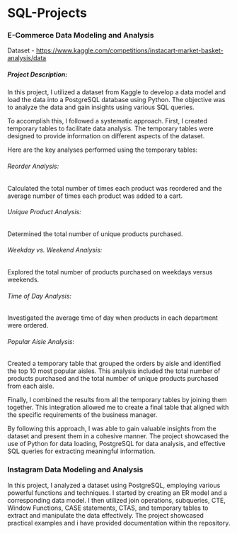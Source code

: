 # SQL-Projects

### E-Commerce Data Modeling and Analysis
Dataset - https://www.kaggle.com/competitions/instacart-market-basket-analysis/data

##### Project Description:

In this project, I utilized a dataset from Kaggle to develop a data model and load the data into a PostgreSQL database using Python. The objective was to analyze the data and gain insights using various SQL queries.

To accomplish this, I followed a systematic approach. First, I created temporary tables to facilitate data analysis. The temporary tables were designed to provide information on different aspects of the dataset.

Here are the key analyses performed using the temporary tables:

###### *Reorder Analysis*:  
Calculated the total number of times each product was reordered and the average number of times each product was added to a cart.

###### *Unique Product Analysis*: 
Determined the total number of unique products purchased.

###### *Weekday vs. Weekend Analysis*:
Explored the total number of products purchased on weekdays versus weekends.

###### *Time of Day Analysis*:
Investigated the average time of day when products in each department were ordered.

###### *Popular Aisle Analysis*:
Created a temporary table that grouped the orders by aisle and identified the top 10 most popular aisles. This analysis included the total number of products purchased and the total number of unique products purchased from each aisle.

Finally, I combined the results from all the temporary tables by joining them together. This integration allowed me to create a final table that aligned with the specific requirements of the business manager.

By following this approach, I was able to gain valuable insights from the dataset and present them in a cohesive manner. The project showcased the use of Python for data loading, PostgreSQL for data analysis, and effective SQL queries for extracting meaningful information.



### Instagram Data Modeling and Analysis
In this project, I analyzed a dataset using PostgreSQL, employing various powerful functions and techniques. I started by creating an ER model and a corresponding data model. I then utilized join operations, subqueries, CTE, Window Functions, CASE statements, CTAS, and temporary tables to extract and manipulate the data effectively. The project showcased practical examples and i have provided documentation within the repository.
